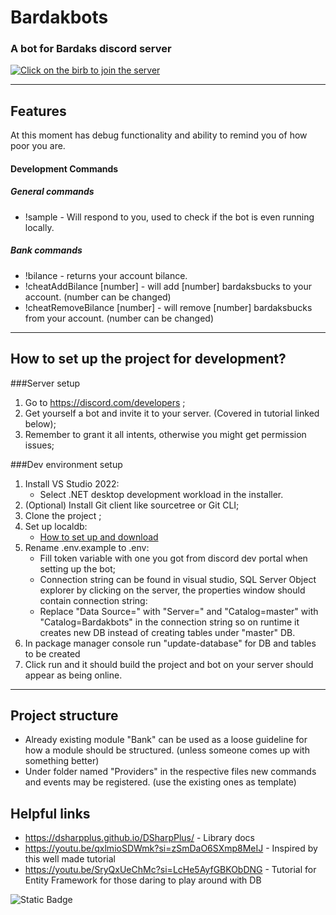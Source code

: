 # Bardakbots
### A bot for Bardaks discord server
[![Click on the birb to join the server](https://cdn.discordapp.com/icons/568517834498637836/a_aa40d06b727a51222c720cf9be5cca7e.jpg "Click on the birb to join the server")](https://disboard.org/server/join/568517834498637836 "Click on the birb to join the server")

------------


## Features
At this moment has debug functionality and ability to remind you of how poor you are.

#### Development Commands
##### General commands
* !sample - Will respond to you, used to check if the bot is even running locally.

##### Bank commands
* !bilance - returns your account bilance.
* !cheatAddBilance [number] - will add [number] bardaksbucks to your account. (number can be changed)
* !cheatRemoveBilance [number] - will remove [number] bardaksbucks from your account. (number can be changed)

------------


## How to set up the project for development?
###Server setup
1. Go to https://discord.com/developers ;
2. Get yourself a bot and invite it to your server. (Covered in tutorial linked below);
3. Remember to grant it all intents, otherwise you might get permission issues;

###Dev environment setup
1. Install VS Studio 2022:
	* Select .NET desktop development workload in the installer.
2. (Optional) Install Git client like sourcetree or Git CLI;
3. Clone the project ;
4. Set up localdb:
	* [How to set up and download](https://learn.microsoft.com/en-us/sql/database-engine/configure-windows/sql-server-express-localdb?view=sql-server-ver16#install-localdb "How to set up and download")
5. Rename .env.example to .env:
	 * Fill token variable with one you got from discord dev portal when setting up the bot;
	 * Connection string can be found in visual studio, SQL Server Object explorer by clicking on the server, the properties window should contain connection string:
	* Replace "Data Source=" with "Server=" and "Catalog=master" with "Catalog=Bardakbots" in the connection string so on runtime it creates new DB instead of creating tables under "master" DB.
6. In package manager console run "update-database" for DB and tables to be created
7. Click run and it should build the project and bot on your server should appear as being online.

------------


## Project structure
* Already existing module "Bank" can be used as a loose guideline for how a module should be structured. (unless someone comes up with something better)
* Under folder named "Providers" in the respective files new commands and events may be registered. (use the existing ones as template)

## Helpful links
* https://dsharpplus.github.io/DSharpPlus/ - Library docs
* https://youtu.be/qxlmioSDWmk?si=zSmDaO6SXmp8MeIJ - Inspired by this well made tutorial
* https://youtu.be/SryQxUeChMc?si=LcHe5AyfGBKObDNG - Tutorial for Entity Framework for those daring to play around with DB

![Static Badge](https://img.shields.io/badge/K%C4%81rums-Sieri%C5%86%C5%A1-orange?labelColor=blue)
